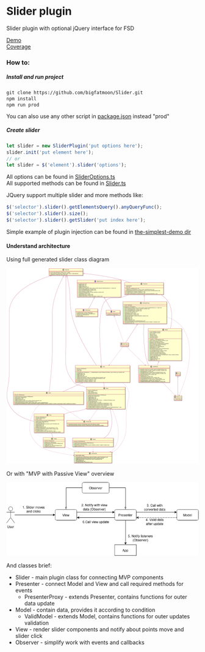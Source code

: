 # Slider plugin

Slider plugin with optional jQuery interface for FSD

[Demo](https://bigfatmoon.github.io/Slider/index.html)  
[Coverage](https://bigfatmoon.github.io/Slider/coverage/lcov-report/index.html)

### How to:

##### Install and run project

```
git clone https://github.com/bigfatmoon/Slider.git
npm install
npm run prod
```

You can also use any other script in [package.json](./package.json) instead "prod"

##### Create slider

```javascript
let slider = new SliderPlugin('put options here');
slider.init('put element here');
// or
let slider = $('element').slider('options');
```

All options can be found in [SliderOptions.ts](src/slider/types/SliderOptions.ts)  
All supported methods can be found in [Slider.ts](src/slider/Slider.ts)

JQuery support multiple slider and more methods like:

```javascript
$('selector').slider().getElementsQuery().anyQueryFunc();
$('selector').slider().size();
$('selector').slider().getSlider('put index here');
```

Simple example of plugin injection can be found in [the-simplest-demo dir](./the-simplest-demo)

#### Understand architecture

Using full generated slider class diagram

![uml](diagrams/uml.svg)

Or with "MVP with Passive View" overview

![overview](diagrams/overview.png)

And classes brief:

- Slider - main plugin class for connecting MVP components
- Presenter - connect Model and View and call required methods for events
  - PresenterProxy - extends Presenter, contains functions for outer data update
- Model - contain data, provides it according to condition
  - ValidModel - extends Model, contains functions for outer updates validation
- View - render slider components and notify about points move and slider click
- Observer - simplify work with events and callbacks
